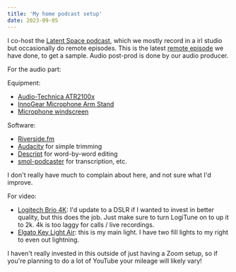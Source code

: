 ```yaml
---
title: 'My home podcast setup'
date: 2023-09-05
---
```


I co-host the [Latent Space podcast](https://www.latent.space/), which we mostly record in a irl studio but occasionally do remote episodes. This is the latest [remote episode](https://www.latent.space/p/llms-everywhere#details) we have done, to get a sample. Audio post-prod is done by our audio producer.

For the audio part:

Equipment:
- [Audio-Technica ATR2100x](https://amzn.to/46iym79)
- [InnoGear Microphone Arm Stand](https://amzn.to/3RaiO0J)
- [Microphone windscreen](https://amzn.to/3PtofXx)

Software:
- [Riverside.fm](https://riverside.fm/)
- [Audacity](https://www.audacityteam.org/) for simple trimming
- [Descript](https://www.descript.com/) for word-by-word editing
- [smol-podcaster](https://github.com/fanahova/smol-podcaster) for transcription, etc.

I don't really have much to complain about here, and not sure what I'd improve.

For video:
- [Logitech Brio 4K](https://amzn.to/45ZY9AF): I'd update to a DSLR if I wanted to invest in better quality, but this does the job. Just make sure to turn LogiTune on to up it to 2k. 4k is too laggy for calls / live recordings.
- [Elgato Key Light Air](https://amzn.to/3Z7sifd): this is my main light. I have two fill lights to my right to even out lightning.

I haven't really invested in this outside of just having a Zoom setup, so if you're planning to do a lot of YouTube your mileage will likely vary!